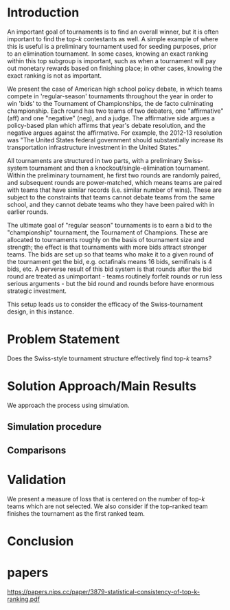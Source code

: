 # Introduction

An important goal of tournaments is to find an overall winner, but it is often important to find the top-$k$ contestants as well. A simple example of where this is useful is a preliminary tournament used for seeding purposes, prior to an elimination tournament. In some cases, knowing an exact ranking within this top subgroup is important, such as when a tournament will pay out monetary rewards based on finishing place; in other cases, knowing the exact ranking is not as important. 

We present the case of American high school policy debate, in which teams compete in 'regular-season' tournaments throughout the year in order to win 'bids' to the Tournament of Championships, the de facto culminating championship. Each round has two teams of two debaters, one "affirmative" (aff) and one "negative" (neg), and a judge. The affirmative side argues a policy-based plan which affirms that year's debate resolution, and the negative argues against the affirmative. For example, the 2012-13 resolution was "The United States federal government should substantially increase its transportation infrastructure investment in the United States."

All tournaments are structured in two parts, with a preliminary Swiss-system tournament and then a knockout/single-elimination tournament. Within the preliminary tournament, he first two rounds are randomly paired, and subsequent rounds are power-matched, which means teams are paired with teams that have similar records (i.e. similar number of wins). These are subject to the constraints that teams cannot debate teams from the same school, and they cannot debate teams who they have been paired with in earlier rounds.

The ultimate goal of "regular season" tournaments is to earn a bid to the "championship" tournament, the Tournament of Champions. These are allocated to tournaments roughly on the basis of tournament size and strength; the effect is that tournaments with more bids attract stronger teams. The bids are set up so that teams who make it to a given round of the tournament get the bid, e.g. octafinals means 16 bids, semifinals is 4 bids, etc. A perverse result of this bid system is that rounds after the bid round are treated as unimportant - teams routinely forfeit rounds or run less serious arguments - but the bid round and rounds before have enormous strategic investment. 

This setup leads us to consider the efficacy of the Swiss-tournament design, in this instance.

# Problem Statement

Does the Swiss-style tournament structure effectively find top-$k$ teams?

# Solution Approach/Main Results

We approach the process using simulation.

## Simulation procedure

## Comparisons

# Validation

We present a measure of loss that is centered on the number of top-$k$ teams which are not selected. We also consider if the top-ranked team finishes the tournament as the first ranked team.

# Conclusion

# papers

https://papers.nips.cc/paper/3879-statistical-consistency-of-top-k-ranking.pdf